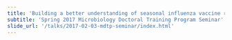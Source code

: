 ```yaml
---
title: 'Building a better understanding of seasonal influenza vaccine responses.'
subtitle: 'Spring 2017 Microbiology Doctoral Training Program Seminar'
slide_url: '/talks/2017-02-03-mdtp-seminar/index.html'
---
```

